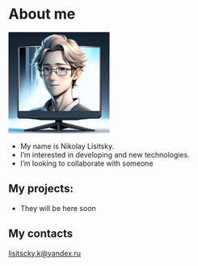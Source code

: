 # About me

<img src="images/image.png" alt="drawing" width="200"/>

- My name is Nikolay Lisitsky.
- I’m interested in developing and new technologies.
- I’m looking to collaborate with someone

## My projects:

- They will be here soon

## My contacts
lisitscky.k@yandex.ru